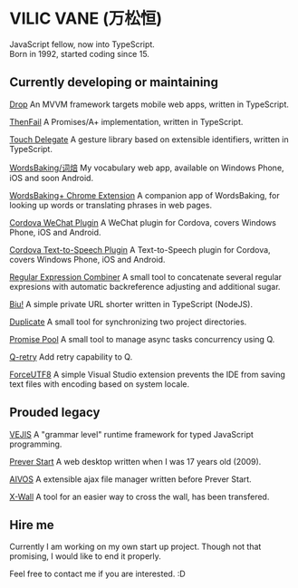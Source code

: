 # VILIC VANE (万松恒)

JavaScript fellow, now into TypeScript.  
Born in 1992, started coding since 15.

## Currently developing or maintaining

[Drop](https://github.com/vilic/drop) An MVVM framework targets mobile web apps, written in TypeScript.

[ThenFail](https://github.com/vilic/thenfail) A Promises/A+ implementation, written in TypeScript.

[Touch Delegate](https://github.com/vilic/touch-delegate) A gesture library based on extensible identifiers, written in TypeScript.

[WordsBaking/词焙](https://wordsbaking.com/) My vocabulary web app, available on Windows Phone, iOS and soon Android.

[WordsBaking+ Chrome Extension](https://github.com/vilic/wordsbaking-plus-chrome) A companion app of WordsBaking, for looking up words or translating phrases in web pages.

[Cordova WeChat Plugin](https://github.com/vilic/cordova-plugin-wechat) A WeChat plugin for Cordova, covers Windows Phone, iOS and Android.

[Cordova Text-to-Speech Plugin](https://github.com/vilic/cordova-plugin-tts) A Text-to-Speech plugin for Cordova, covers Windows Phone, iOS and Android.

[Regular Expression Combiner](https://github.com/vilic/regex-combiner) A small tool to concatenate several regular expresions with automatic backreference adjusting and additional sugar.

[Biu!](https://github.com/vilic/biu) A simple private URL shorter written in TypeScript (NodeJS).

[Duplicate](https://github.com/vilic/duplicate) A small tool for synchronizing two project directories.

[Promise Pool](https://github.com/vilic/promise-pool) A small tool to manage async tasks concurrency using Q.

[Q-retry](https://github.com/vilic/q-retry) Add retry capability to Q.

[ForceUTF8](https://github.com/vilic/vs-force-utf8) A simple Visual Studio extension prevents the IDE from saving text files with encoding based on system locale.

## Prouded legacy

[VEJIS](http://vilic.github.io/vejis) A "grammar level" runtime framework for typed JavaScript programming.

[Prever Start](http://vilic.info/blog/projects/prever-start) A web desktop written when I was 17 years old (2009).

[AIVOS](http://vilic.info/blog/projects/aivos) A extensible ajax file manager written before Prever Start.

[X-Wall](https://github.com/vilic/x-wall) A tool for an easier way to cross the wall, has been transfered.

## Hire me

Currently I am working on my own start up project. Though not that promising, I would like to end it properly.

Feel free to contact me if you are interested. :D
